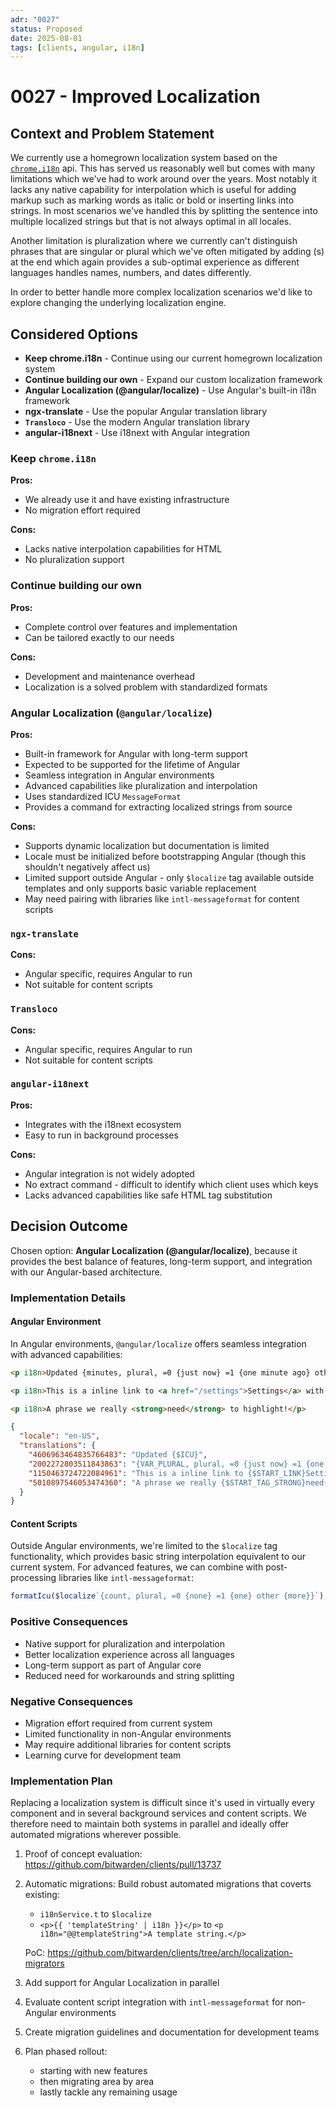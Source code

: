 ```yaml
---
adr: "0027"
status: Proposed
date: 2025-08-01
tags: [clients, angular, i18n]
---
```


# 0027 - Improved Localization

<AdrTable frontMatter={frontMatter}></AdrTable>

## Context and Problem Statement

We currently use a homegrown localization system based on the
[`chrome.i18n`](https://developer.chrome.com/docs/extensions/reference/api/i18n) api. This has
served us reasonably well but comes with many limitations which we've had to work around over the
years. Most notably it lacks any native capability for interpolation which is useful for adding
markup such as marking words as italic or bold or inserting links into strings. In most scenarios
we've handled this by splitting the sentence into multiple localized strings but that is not always
optimal in all locales.

Another limitation is pluralization where we currently can't distinguish phrases that are singular
or plural which we've often mitigated by adding (s) at the end which again provides a sub-optimal
experience as different languages handles names, numbers, and dates differently.

In order to better handle more complex localization scenarios we'd like to explore changing the
underlying localization engine.

## Considered Options

- **Keep chrome.i18n** - Continue using our current homegrown localization system
- **Continue building our own** - Expand our custom localization framework
- **Angular Localization (@angular/localize)** - Use Angular's built-in i18n framework
- **ngx-translate** - Use the popular Angular translation library
- **`Transloco`** - Use the modern Angular translation library
- **angular-i18next** - Use i18next with Angular integration

### Keep `chrome.i18n`

**Pros:**

- We already use it and have existing infrastructure
- No migration effort required

**Cons:**

- Lacks native interpolation capabilities for HTML
- No pluralization support

### Continue building our own

**Pros:**

- Complete control over features and implementation
- Can be tailored exactly to our needs

**Cons:**

- Development and maintenance overhead
- Localization is a solved problem with standardized formats

### Angular Localization (`@angular/localize`)

**Pros:**

- Built-in framework for Angular with long-term support
- Expected to be supported for the lifetime of Angular
- Seamless integration in Angular environments
- Advanced capabilities like pluralization and interpolation
- Uses standardized ICU `MessageFormat`
- Provides a command for extracting localized strings from source

**Cons:**

- Supports dynamic localization but documentation is limited
- Locale must be initialized before bootstrapping Angular (though this shouldn't negatively affect
  us)
- Limited support outside Angular - only `$localize` tag available outside templates and only
  supports basic variable replacement
- May need pairing with libraries like `intl-messageformat` for content scripts

### `ngx-translate`

**Cons:**

- Angular specific, requires Angular to run
- Not suitable for content scripts

### `Transloco`

**Cons:**

- Angular specific, requires Angular to run
- Not suitable for content scripts

### `angular-i18next`

**Pros:**

- Integrates with the i18next ecosystem
- Easy to run in background processes

**Cons:**

- Angular integration is not widely adopted
- No extract command - difficult to identify which client uses which keys
- Lacks advanced capabilities like safe HTML tag substitution

## Decision Outcome

Chosen option: **Angular Localization (@angular/localize)**, because it provides the best balance of
features, long-term support, and integration with our Angular-based architecture.

### Implementation Details

#### Angular Environment

In Angular environments, `@angular/localize` offers seamless integration with advanced capabilities:

```html
<p i18n>Updated {minutes, plural, =0 {just now} =1 {one minute ago} other {{{ 5 }} minutes ago}}</p>

<p i18n>This is a inline link to <a href="/settings">Settings</a> with text before and after.</p>

<p i18n>A phrase we really <strong>need</strong> to highlight!</p>
```

```json
{
  "locale": "en-US",
  "translations": {
    "4606963464835766483": "Updated {$ICU}",
    "2002272803511843863": "{VAR_PLURAL, plural, =0 {just now} =1 {one minute ago} other {{INTERPOLATION} minutes ago}}",
    "1150463724722084961": "This is a inline link to {$START_LINK}Settings{$CLOSE_LINK} with text before and after.",
    "5010897546053474360": "A phrase we really {$START_TAG_STRONG}need{$CLOSE_TAG_STRONG} to highlight!"
  }
}
```

#### Content Scripts

Outside Angular environments, we're limited to the `$localize` tag functionality, which provides
basic string interpolation equivalent to our current system. For advanced features, we can combine
with post-processing libraries like `intl-messageformat`:

```typescript
formatIcu($localize`{count, plural, =0 {none} =1 {one} other {more}}`);
```

### Positive Consequences

- Native support for pluralization and interpolation
- Better localization experience across all languages
- Long-term support as part of Angular core
- Reduced need for workarounds and string splitting

### Negative Consequences

- Migration effort required from current system
- Limited functionality in non-Angular environments
- May require additional libraries for content scripts
- Learning curve for development team

### Implementation Plan

Replacing a localization system is difficult since it's used in virtually every component and in
several background services and content scripts. We therefore need to maintain both systems in
parallel and ideally offer automated migrations wherever possible.

1. Proof of concept evaluation: https://github.com/bitwarden/clients/pull/13737
2. Automatic migrations: Build robust automated migrations that coverts existing:
   - `i18nService.t` to `$localize`
   - `<p>{{ 'templateString' | i18n }}</p>` to `<p i18n="@@templateString">A template string.</p>`

   PoC: https://github.com/bitwarden/clients/tree/arch/localization-migrators

3. Add support for Angular Localization in parallel
4. Evaluate content script integration with `intl-messageformat` for non-Angular environments
5. Create migration guidelines and documentation for development teams
6. Plan phased rollout:
   - starting with new features
   - then migrating area by area
   - lastly tackle any remaining usage
